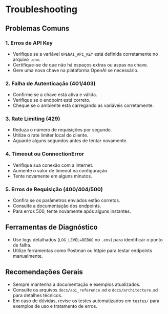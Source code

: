 # Troubleshooting

## Problemas Comuns

### 1. Erros de API Key
- Verifique se a variável `OPENAI_API_KEY` está definida corretamente no arquivo `.env`.
- Certifique-se de que não há espaços extras ou aspas na chave.
- Gere uma nova chave na plataforma OpenAI se necessário.

### 2. Falha de Autenticação (401/403)
- Confirme se a chave está ativa e válida.
- Verifique se o endpoint está correto.
- Cheque se o ambiente está carregando as variáveis corretamente.

### 3. Rate Limiting (429)
- Reduza o número de requisições por segundo.
- Utilize o rate limiter local do cliente.
- Aguarde alguns segundos antes de tentar novamente.

### 4. Timeout ou ConnectionError
- Verifique sua conexão com a internet.
- Aumente o valor de timeout na configuração.
- Tente novamente em alguns minutos.

### 5. Erros de Requisição (400/404/500)
- Confira se os parâmetros enviados estão corretos.
- Consulte a documentação dos endpoints.
- Para erros 500, tente novamente após alguns instantes.

## Ferramentas de Diagnóstico
- Use logs detalhados (`LOG_LEVEL=DEBUG` no `.env`) para identificar o ponto de falha.
- Utilize ferramentas como Postman ou httpie para testar endpoints manualmente.

## Recomendações Gerais
- Sempre mantenha a documentação e exemplos atualizados.
- Consulte os arquivos `docs/api_reference.md` e `docs/architecture.md` para detalhes técnicos.
- Em caso de dúvidas, revise os testes automatizados em `testes/` para exemplos de uso e tratamento de erros.
